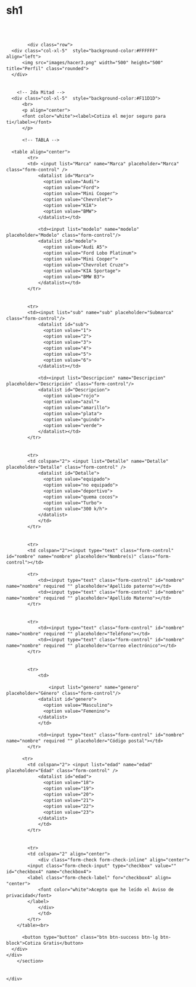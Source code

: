 # sh1
<!doctype html>
<html>
<head>
<meta charset="utf-8">
<title>Saber Hacer 3</title>
	<link rel="stylesheet" href="https://maxcdn.bootstrapcdn.com/bootstrap/4.3.1/css/bootstrap.min.css">
	 <link rel="icon" href="images/perfil.jpg">
</head>

<body><br>
	<br>
	<div class="container">
		<section>
		
			<div class="row">
      <div class="col-xl-5"  style="background-color:#FFFFFF" align="left">
		  <img src="images/hacer3.png" width="500" height="500" title="Perfil" class="rounded"> 
      </div>		
	
				
		<!-- 2da Mitad -->
      <div class="col-xl-5"  style="background-color:#F11D1D">
		  <br>
		  <p align="center">
		  <font color="white"><label>Cotiza el mejor seguro para ti</label></font>
		  </p>
		  
		  <!-- TABLA -->

	  <table align="center">
			<tr>
			<td> <input list="Marca" name="Marca" placeholder="Marca" class="form-control" />
				<datalist id="Marca">
				  <option value="Audi">
				  <option value="Ford">
				  <option value="Mini Cooper">
				  <option value="Chevrolet">
				  <option value="KIA">
				  <option value="BMW">
				</datalist></td>
				
				<td><input list="modelo" name="modelo" placeholder="Modelo" class="form-control"/>
				<datalist id="modelo">
				  <option value="Audi A5">
				  <option value="Ford Lobo Platinum">
				  <option value="Mini Cooper">
				  <option value="Chevrolet Cruze">
				  <option value="KIA Sportage">
				  <option value="BMW B3">
				</datalist></td>
			</tr>
			
			
			<tr>	
			<td><input list="sub" name="sub" placeholder="Submarca" class="form-control"/>
				<datalist id="sub">
				  <option value="1">
				  <option value="2">
				  <option value="3">
				  <option value="4">
				  <option value="5">
				  <option value="6">
				</datalist></td>
				
				<td><input list="Descripcion" name="Descripcion" placeholder="Descripción" class="form-control"/>
				<datalist id="Descripcion">
				  <option value="rojo">
				  <option value="azul">
				  <option value="amarillo">
				  <option value="plata">
				  <option value="guindo">
				  <option value="verde">
				</datalist></td>
			</tr>
			
			
			<tr>
			<td colspan="2"> <input list="Detalle" name="Detalle" placeholder="Detalle" class="form-control" />
				<datalist id="Detalle">
				  <option value="equipado">
				  <option value="no equipado">
				  <option value="deportivo">
				  <option value="quema cocos">
				  <option value="Turbo">
				  <option value="300 k/h">
				</datalist>
				</td>
			</tr>
			
			
			<tr>
			<td colspan="2"><input type="text" class="form-control" id="nombre" name="nombre" placeholder="Nombre(s)" class="form-control"></td>
			
			<tr>
				<td><input type="text" class="form-control" id="nombre" name="nombre" required "" placeholder="Apellido paterno"></td>
				<td><input type="text" class="form-control" id="nombre" name="nombre" required "" placeholder="Apellido Materno"></td>
			</tr>
			
			
			<tr>
				<td><input type="text" class="form-control" id="nombre" name="nombre" required "" placeholder="Teléfono"></td>
				<td><input type="text" class="form-control" id="nombre" name="nombre" required "" placeholder="Correo electrónico"></td>
			</tr>
			
			
			<tr>
				<td>
					
					<input list="genero" name="genero" placeholder="Género" class="form-control"/>
				<datalist id="genero">
				  <option value="Masculino">
				  <option value="Femenino">
				</datalist>
				</td>

				<td><input type="text" class="form-control" id="nombre" name="nombre" required "" placeholder="Código postal"></td>
			</tr>
		  
		  <tr>
			<td colspan="2"> <input list="edad" name="edad" placeholder="Edad" class="form-control" />
				<datalist id="edad">
				  <option value="18">
				  <option value="19">
				  <option value="20">
				  <option value="21">
				  <option value="22">
				  <option value="23">
				</datalist>
				</td>
			</tr>


			<tr>
			<td colspan="2" align="center"> 
				<div class="form-check form-check-inline" align="center">
            <input class="form-check-input" type="checkbox" value="" id="checkbox4" name="checkbox4">
            <label class="form-check-label" for="checkbox4" align= "center">
				<font color="white">Acepto que he leído el Aviso de privacidad</font>
            </label>
        		</div>
				</td>
			</tr>
		</table><br>
		  
		  <button type="button" class="btn btn-success btn-lg btn-block">Cotiza Gratis</button>
      </div>
    </div>
		</section>
	  
  		
	</div>
</body>
</html>

